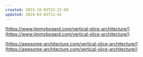 ```yaml
---
created: 2023-10-03T23:23:50
updated: 2024-03-03T11:41
---
```

[https://www.jimmybogard.com/vertical-slice-architecture/](https://www.jimmybogard.com/vertical-slice-architecture/)

[https://awesome-architecture.com/vertical-slice-architecture/](https://awesome-architecture.com/vertical-slice-architecture/)